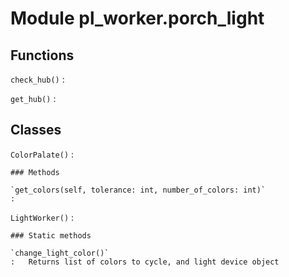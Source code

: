# Module pl_worker.porch_light

## Functions

`check_hub()`
:

`get_hub()`
:

## Classes

`ColorPalate()`
:

```
### Methods

`get_colors(self, tolerance: int, number_of_colors: int)`
:
```

`LightWorker()`
:

```
### Static methods

`change_light_color()`
:   Returns list of colors to cycle, and light device object
```
